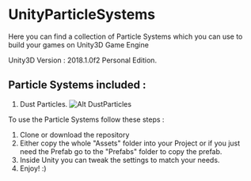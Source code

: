 # UnityParticleSystems

Here you can find a collection of Particle Systems which you can use to build your games on Unity3D Game Engine

Unity3D Version : 2018.1.0f2 Personal Edition.

## Particle Systems included : 
  1. Dust Particles.
    ![Alt DustParticles](https://github.com/khannishat67/UnityParticleSystems/blob/master/Gifs/DustParticles.gif)









To use the Particle Systems follow these steps : 
  1. Clone or download the repository
  2. Either copy the whole "Assets" folder into your Project or if you just need the Prefab go to the "Prefabs" folder to copy the prefab.
  3. Inside Unity you can tweak the settings to match your needs.
  4. Enjoy! :)

